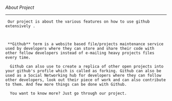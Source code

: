 *About Project*

--------------------------------------------------------------------------------------------

     Our project is about the various features on how to use github extensively .



     **Github** term is a website based file/projects maintenance service used by developers where they can store and share their code with other fellow developers instead of e-mailing heavy projects files every time.
      
      Github can also use to create a replica of other open projects into your github's profile which is called as forking. Github can also be used as a Social Networking hub for developers where they can follow other developers, look out their piece of work and can also contribute to them. And few more things can be done with Github.

      You want to know more? Just go through our project.

